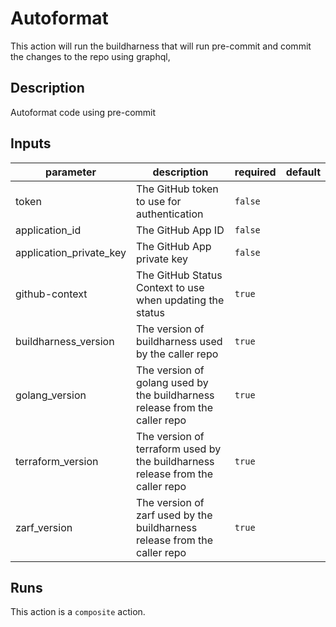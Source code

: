 # Autoformat

This action will run the buildharness that will run pre-commit and commit the changes to the repo using graphql,

<!-- action-docs-description -->
## Description

Autoformat code using pre-commit
<!-- action-docs-description -->

<!-- action-docs-inputs -->
## Inputs

| parameter | description | required | default |
| --- | --- | --- | --- |
| token | The GitHub token to use for authentication | `false` |  |
| application_id | The GitHub App ID | `false` |  |
| application_private_key | The GitHub App private key | `false` |  |
| github-context | The GitHub Status Context to use when updating the status | `true` |  |
| buildharness_version | The version of buildharness used by the caller repo | `true` |  |
| golang_version | The version of golang used by the buildharness release from the caller repo | `true` |  |
| terraform_version | The version of terraform used by the buildharness release from the caller repo | `true` |  |
| zarf_version | The version of zarf used by the buildharness release from the caller repo | `true` |  |
<!-- action-docs-inputs -->

<!-- action-docs-outputs -->

<!-- action-docs-outputs -->

<!-- action-docs-runs -->
## Runs

This action is a `composite` action.
<!-- action-docs-runs -->
